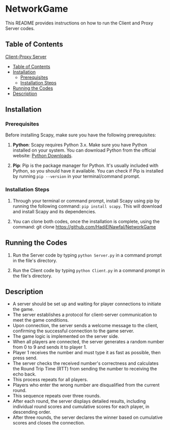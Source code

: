 # NetworkGame

This README provides instructions on how to run the Client and Proxy Server codes.

## Table of Contents

 [Client-Proxy Server](#Network-game)
  - [Table of Contents](#table-of-contents)
  - [Installation](#installation)
    - [Prerequisites](#prerequisites)
    - [Installation Steps](#installation-steps)
  - [Running the Codes](#running-the-codes)
  - [Description](#Description)

## Installation

### Prerequisites

Before installing Scapy, make sure you have the following prerequisites:

1. **Python**: Scapy requires Python 3.x. Make sure you have Python installed on your system. You can download Python from the official website: [Python Downloads](https://www.python.org/downloads/).

2.   **Pip**: Pip is the package manager for Python. It's usually included with Python, so you should have it available. You can check if Pip is installed by running `pip --version` in your terminal/command prompt.

### Installation Steps

1. Through your terminal or command prompt, install Scapy using pip by running the following command: `pip install scapy`. This will download and install Scapy and its dependencies.


2. You can clone both codes, once the installation is complete, using the command: git clone https://github.com/HadiElNawfal/NetworkGame


## Running the Codes

1. Run the Server code by typing `python Server.py` in a command prompt in the file's directory.

2. Run the Client code by typing `python Client.py` in a command prompt in the file's directory.

## Description
* A server should be set up and waiting for player connections to initiate the game.
* The server establishes a protocol for client-server communication to meet the game conditions.
* Upon connection, the server sends a welcome message to the client, confirming the successful connection to the game server.
* The game logic is implemented on the server side.
*  When all players are connected, the server generates a random number from 0 to 9 and sends it to player 1.
* Player 1 receives the number and must type it as fast as possible, then press send.
* The server checks the received number's correctness and calculates the Round Trip Time (RTT) from sending the number to receiving the echo back.
* This process repeats for all players.
* Players who enter the wrong number are disqualified from the current round.
* This sequence repeats over three rounds.
* After each round, the server displays detailed results, including individual round scores and cumulative scores for each player, in descending order.
* After three rounds, the server declares the winner based on cumulative scores and closes the connection.








